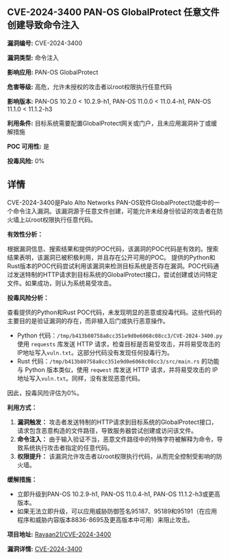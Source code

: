 ## CVE-2024-3400 PAN-OS GlobalProtect 任意文件创建导致命令注入

**漏洞编号:** CVE-2024-3400

**漏洞类型:** 命令注入

**影响应用:** PAN-OS GlobalProtect

**危害等级:** 高危，允许未授权的攻击者以root权限执行任意代码

**影响版本:** PAN-OS 10.2.0 < 10.2.9-h1, PAN-OS 11.0.0 < 11.0.4-h1, PAN-OS 11.1.0 < 11.1.2-h3

**利用条件:** 目标系统需要配置GlobalProtect网关或门户，且未应用漏洞补丁或缓解措施

**POC 可用性:** 是

**投毒风险:** 0%

## 详情

CVE-2024-3400是Palo Alto Networks PAN-OS软件GlobalProtect功能中的一个命令注入漏洞。该漏洞源于任意文件创建，可能允许未经身份验证的攻击者在防火墙上以root权限执行任意代码。

**有效性分析：**

根据漏洞信息、搜索结果和提供的POC代码，该漏洞的POC代码是有效的。搜索结果表明，该漏洞已被积极利用，并且存在公开可用的POC。
提供的Python和Rust版本的POC代码尝试利用该漏洞来检测目标系统是否存在漏洞。POC代码通过发送特制的HTTP请求到目标系统的GlobalProtect接口，尝试创建或访问特定文件。如果成功，则认为系统易受攻击。

**投毒风险分析：**

查看提供的Python和Rust POC代码，未发现明显的恶意或投毒代码。这些代码的主要目的是验证漏洞的存在，而非植入后门或执行恶意操作。

*   Python 代码：`/tmp/b413b80758a8cc351e9d0e6068c08cc3/CVE-2024-3400.py` 使用 `requests` 库发送 HTTP 请求，检查目标是否易受攻击，并将易受攻击的IP地址写入`vuln.txt`。这部分代码没有发现任何投毒行为。
*   Rust 代码：`/tmp/b413b80758a8cc351e9d0e6068c08cc3/src/main.rs` 的功能与 Python 版本类似，使用 `reqwest` 库发送 HTTP 请求，并将易受攻击的 IP 地址写入`vuln.txt`。同样，没有发现恶意代码。

因此，投毒风险评估为0%。

**利用方式：**

1.  **漏洞触发：** 攻击者发送特制的HTTP请求到目标系统的GlobalProtect接口，请求包含恶意构造的文件路径，导致服务器尝试创建或访问该文件。
2.  **命令注入：** 由于输入验证不当，恶意文件路径中的特殊字符被解释为命令，导致系统执行攻击者指定的任意代码。
3.  **权限提升：** 该漏洞允许攻击者以root权限执行代码，从而完全控制受影响的防火墙。

**缓解措施：**

*   立即升级到PAN-OS 10.2.9-h1, PAN-OS 11.0.4-h1, PAN-OS 11.1.2-h3或更高版本。
*   如果无法立即升级，可以应用威胁防御签名95187、95189和95191（在应用程序和威胁内容版本8836-8695及更高版本中可用）来阻止攻击。

**项目地址:** [Ravaan21/CVE-2024-3400](https://github.com/Ravaan21/CVE-2024-3400)

**漏洞详情:** [CVE-2024-3400](https://nvd.nist.gov/vuln/detail/CVE-2024-3400)